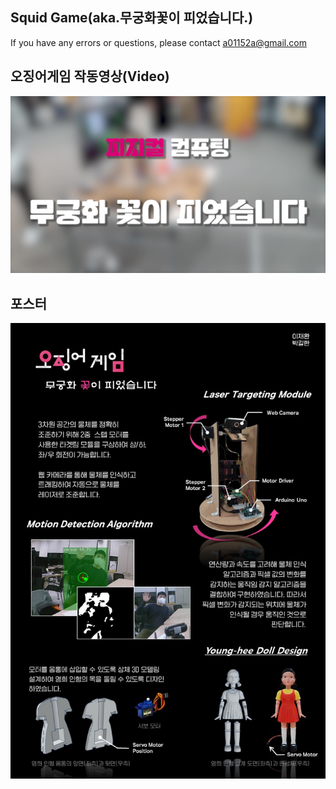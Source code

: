 **Squid Game(aka.무궁화꽃이 피었습니다.)**
-----------------------------------------------------
If you have any errors or questions, please contact a01152a@gmail.com

오징어게임 작동영상(Video)
---------
[![직접 구현한 오징어게임](./image/1.jpg)](https://www.youtube.com/watch?v=lrE2tKr2wsk)


포스터
------
<center> <img src='./image/2.jpg'> </center>


